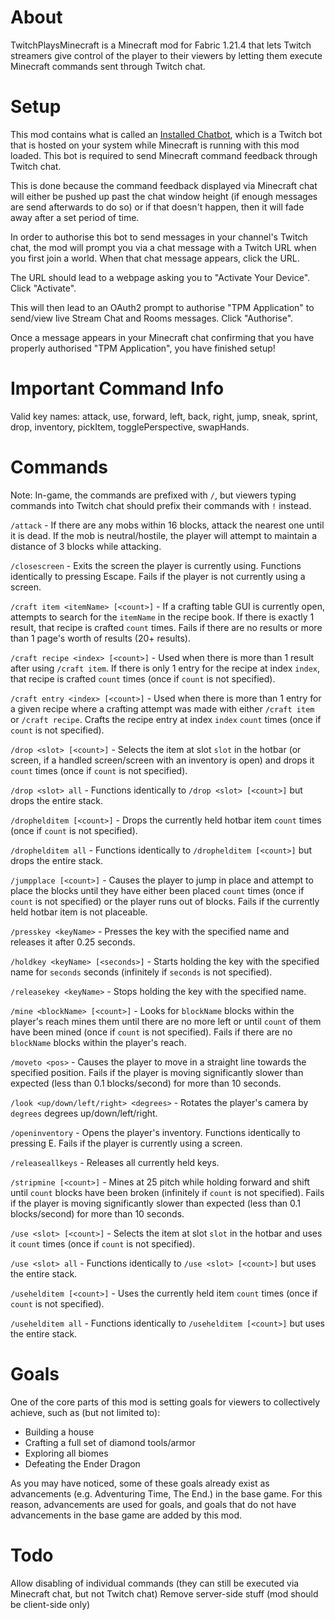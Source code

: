 # About
TwitchPlaysMinecraft is a Minecraft mod for Fabric 1.21.4 that lets Twitch streamers give control of the player to their viewers by letting them execute Minecraft commands sent through Twitch chat.


# Setup
This mod contains what is called an [Installed Chatbot](https://dev.twitch.tv/docs/chat/#deciding-what-kind-of-chatbot-to-build), which is a Twitch bot that is hosted on your system while Minecraft is running with this mod loaded.
This bot is required to send Minecraft command feedback through Twitch chat.

This is done because the command feedback displayed via Minecraft chat will either be pushed up past the chat window height (if enough messages are send afterwards to do so) or if that doesn't happen, then it will fade away after a set period of time.

In order to authorise this bot to send messages in your channel's Twitch chat, the mod will prompt you via a chat message with a Twitch URL when you first join a world. When that chat message appears, click the URL.

The URL should lead to a webpage asking you to "Activate Your Device". Click "Activate".

This will then lead to an OAuth2 prompt to authorise "TPM Application" to send/view live Stream Chat and Rooms messages. Click "Authorise".

Once a message appears in your Minecraft chat confirming that you have properly authorised "TPM Application", you have finished setup! 

# Important Command Info
Valid key names:
attack,
use,
forward,
left,
back,
right,
jump,
sneak,
sprint,
drop,
inventory,
pickItem,
togglePerspective,
swapHands.

# Commands
Note: In-game, the commands are prefixed with `/`, but viewers typing commands into Twitch chat should prefix their commands with `!` instead.

`/attack` - If there are any mobs within 16 blocks, attack the nearest one until it is dead.
If the mob is neutral/hostile, the player will attempt to maintain a distance of 3 blocks while attacking.

`/closescreen` - Exits the screen the player is currently using.
Functions identically to pressing Escape.
Fails if the player is not currently using a screen.

`/craft item <itemName> [<count>]` - If a crafting table GUI is currently open, attempts to search for the `itemName` in the recipe book. If there is exactly 1 result, that recipe is crafted `count` times.
Fails if there are no results or more than 1 page's worth of results (20+ results).

`/craft recipe <index> [<count>]` - Used when there is more than 1 result after using `/craft item`. If there is only 1 entry for the recipe at index `index`, that recipe is crafted `count` times (once if `count` is not specified).

`/craft entry <index> [<count>]` - Used when there is more than 1 entry for a given recipe where a crafting attempt was made with either `/craft item` or `/craft recipe`. Crafts the recipe entry at index `index` `count` times (once if `count` is not specified).

`/drop <slot> [<count>]` - Selects the item at slot `slot` in the hotbar (or screen, if a handled screen/screen with an inventory is open) and drops it `count` times (once if `count` is not specified).

`/drop <slot> all` - Functions identically to `/drop <slot> [<count>]` but drops the entire stack.

`/drophelditem [<count>]` - Drops the currently held hotbar item `count` times (once if `count` is not specified).

`/drophelditem all` - Functions identically to `/drophelditem [<count>]` but drops the entire stack.

`/jumpplace [<count>]` - Causes the player to jump in place and attempt to place the blocks until they have either been placed `count` times (once if `count` is not specified) or the player runs out of blocks.
Fails if the currently held hotbar item is not placeable.

`/presskey <keyName>` - Presses the key with the specified name and releases it after 0.25 seconds.

`/holdkey <keyName> [<seconds>]` - Starts holding the key with the specified name for `seconds` seconds (infinitely if `seconds` is not specified).

`/releasekey <keyName>` - Stops holding the key with the specified name.

`/mine <blockName> [<count>]` - Looks for `blockName` blocks within the player's reach mines them until there are no more left or until `count` of them have been mined (once if `count` is not specified).
Fails if there are no `blockName` blocks within the player's reach.

`/moveto <pos>` - Causes the player to move in a straight line towards the specified position.
Fails if the player is moving significantly slower than expected (less than 0.1 blocks/second) for more than 10 seconds.

`/look <up/down/left/right> <degrees>` - Rotates the player's camera by `degrees` degrees up/down/left/right.

`/openinventory` - Opens the player's inventory. Functions identically to pressing E.
Fails if the player is currently using a screen.

`/releaseallkeys` - Releases all currently held keys.

`/stripmine [<count>]` - Mines at 25 pitch while holding forward and shift until `count` blocks have been broken (infinitely if `count` is not specified).
Fails if the player is moving significantly slower than expected (less than 0.1 blocks/second) for more than 10 seconds.

`/use <slot> [<count>]` - Selects the item at slot `slot` in the hotbar and uses it `count` times (once if `count` is not specified).

`/use <slot> all` - Functions identically to `/use <slot> [<count>]` but uses the entire stack.

`/usehelditem [<count>]` - Uses the currently held item `count` times (once if `count` is not specified).

`/usehelditem all` - Functions identically to `/usehelditem [<count>]` but uses the entire stack.

# Goals
One of the core parts of this mod is setting goals for viewers to collectively achieve, such as (but not limited to):
- Building a house
- Crafting a full set of diamond tools/armor
- Exploring all biomes
- Defeating the Ender Dragon

As you may have noticed, some of these goals already exist as advancements (e.g. Adventuring Time, The End.) in the base game.
For this reason, advancements are used for goals, and goals that do not have advancements in the base game are added by this mod.

# Todo
Allow disabling of individual commands (they can still be executed via Minecraft chat, but not Twitch chat)
Remove server-side stuff (mod should be client-side only)